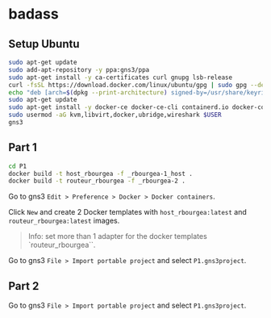 # badass

## Setup Ubuntu

```bash
sudo apt-get update
sudo add-apt-repository -y ppa:gns3/ppa
sudo apt-get install -y ca-certificates curl gnupg lsb-release
curl -fsSL https://download.docker.com/linux/ubuntu/gpg | sudo gpg --dearmor -o /usr/share/keyrings/docker-archive-keyring.gpg
echo "deb [arch=$(dpkg --print-architecture) signed-by=/usr/share/keyrings/docker-archive-keyring.gpg] https://download.docker.com/linux/ubuntu $(lsb_release -cs) stable" | sudo tee /etc/apt/sources.list.d/docker.list > /dev/null
sudo apt-get update
sudo apt-get install -y docker-ce docker-ce-cli containerd.io docker-compose-plugin gns3-gui gns3-server
sudo usermod -aG kvm,libvirt,docker,ubridge,wireshark $USER
gns3
```

## Part 1

```bash
cd P1
docker build -t host_rbourgea -f _rbourgea-1_host .
docker build -t routeur_rbourgea -f _rbourgea-2 .
```

Go to gns3 `Edit > Preference > Docker > Docker containers`.

Click `New` and create 2 Docker templates with `host_rbourgea:latest` and `routeur_rbourgea:latest` images.

> Info: set more than 1 adapter for the docker templates `routeur_rbourgea``.

Go to gns3 `File > Import portable project` and select `P1.gns3project`.

## Part 2

Go to gns3 `File > Import portable project` and select `P1.gns3project`.
